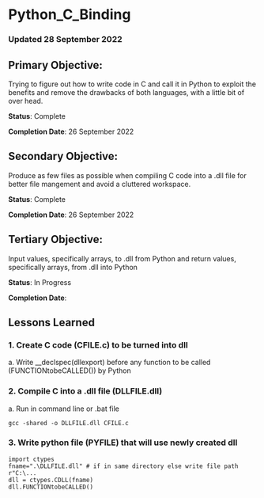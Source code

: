 # Python_C_Binding

### Updated 28 September 2022

## Primary Objective:
Trying to figure out how to write code in C and call it in Python to exploit the benefits and remove the drawbacks of both languages, with a little bit of over head.

__Status__: Complete

__Completion Date__: 26 September 2022

## Secondary Objective:
Produce as few files as possible when compiling C code into a .dll file for better file mangement and avoid a cluttered workspace.

__Status__: Complete

__Completion Date__: 26 September 2022

## Tertiary Objective:
Input values, specifically arrays, to .dll from Python and return values, specifically arrays, from .dll into Python

__Status__: In Progress

__Completion Date__:

## Lessons Learned

### 1. Create C code (CFILE.c) to be turned into dll
a. Write __declspec(dllexport) before any function to be called (FUNCTIONtobeCALLED()) by Python 

### 2. Compile C into a .dll file (DLLFILE.dll)
a. Run in command line or .bat file

    gcc -shared -o DLLFILE.dll CFILE.c

### 3. Write python file (PYFILE) that will use newly created dll
    import ctypes
    fname=".\DLLFILE.dll" # if in same directory else write file path r"C:\...
    dll = ctypes.CDLL(fname)
    dll.FUNCTIONtobeCALLED()

